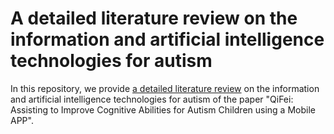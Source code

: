 # A detailed literature review on the information and artificial intelligence technologies for autism
In this repository, we provide [a detailed literature review](https://github.com/HKjoe/QiFei/blob/master/RelatedWork.pdf) on the information and artificial intelligence technologies for autism of the paper "QiFei: Assisting to Improve Cognitive Abilities for Autism Children using a Mobile APP".
